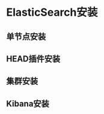 

<!-- 

《死磕 Elasticsearch 方法论》：普通程序员高效精进的 10 大狠招！（完整版）
https://blog.csdn.net/laoyang360/article/details/79293493#comments_15296602

 Elasticsearch 生产环境集群部署最佳实践 
 https://mp.weixin.qq.com/s/RVaR0U-CVAmLOewYse7HKA

-->

# ElasticSearch安装 
<!-- 
Elasticsearch 缓存深入详解 
https://mp.weixin.qq.com/s/x-3C3Nekv3pYoagGgQ8Q-A
-->

<!-- 
ElasticSearch 从安装开始 
https://mp.weixin.qq.com/s/QnBqoaptV5-xKIpOBKSfHQ
-->

## 单节点安装  


## HEAD插件安装

## 集群安装  

## Kibana安装


